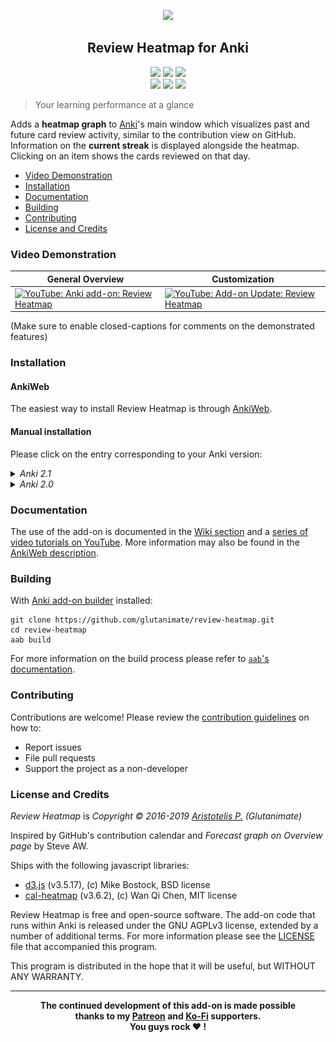 <p align="center"><img src="https://github.com/glutanimate/review-heatmap/raw/master/screenshots/0.7.0_regular_year.png"></p>

<h2 align="center">Review Heatmap for Anki</h2>

<p align="center">
<a title="Latest (pre-)release" href="https://github.com/glutanimate/review-heatmap/releases"><img src ="https://img.shields.io/github/release-pre/glutanimate/review-heatmap.svg?colorB=brightgreen"></a>
<a title="License: GNU AGPLv3" href="https://github.com/glutanimate/review-heatmap/blob/master/LICENSE"><img  src="https://img.shields.io/badge/license-GNU AGPLv3-green.svg"></a>
<a title="Rate on AnkiWeb" href="https://ankiweb.net/shared/info/1771074083"><img src="https://glutanimate.com/logos/ankiweb-rate.svg"></a>
<br>
<a title="Buy me a coffee :)" href="https://ko-fi.com/X8X0L4YV"><img src="https://img.shields.io/badge/ko--fi-contribute-%23579ebd.svg"></a>
<a title="Support me on Patreon :D" href="https://www.patreon.com/bePatron?u=7522179"><img src="https://img.shields.io/badge/patreon-support-%23f96854.svg"></a>
<a title="Follow me on Twitter" href="https://twitter.com/intent/user?screen_name=glutanimate"><img src="https://img.shields.io/twitter/follow/glutanimate.svg"></a>
</p>

> Your learning performance at a glance

Adds a **heatmap graph** to [Anki](https://apps.ankiweb.net/)'s main window which visualizes past and future card review activity, similar to the contribution view on GitHub. Information on the **current streak** is displayed alongside the heatmap. Clicking on an item shows the cards reviewed on that day.

<!-- MarkdownTOC -->

- [Video Demonstration](#Video-Demonstration)
- [Installation](#Installation)
- [Documentation](#Documentation)
- [Building](#Building)
- [Contributing](#Contributing)
- [License and Credits](#License-and-Credits)

<!-- /MarkdownTOC -->

### Video Demonstration

General Overview | Customization  
---------|----------
[![YouTube: Anki add-on: Review Heatmap](https://i.ytimg.com/vi/3Hk5TYdvKnM/mqdefault.jpg)](https://youtu.be/3Hk5TYdvKnM) | [![YouTube: Add-on Update: Review Heatmap](https://i.ytimg.com/vi/2u8p0N47eUg/mqdefault.jpg)](https://youtu.be/2u8p0N47eUg)

(Make sure to enable closed-captions for comments on the demonstrated features)

### Installation

#### AnkiWeb <!-- omit in toc -->

The easiest way to install Review Heatmap is through [AnkiWeb](https://ankiweb.net/shared/info/1771074083).

#### Manual installation <!-- omit in toc -->

Please click on the entry corresponding to your Anki version:

<details>

<summary><i>Anki 2.1</i></summary>

1. Make sure you have the [latest version](https://apps.ankiweb.net/#download) of Anki 2.1 installed. Earlier releases (e.g. found in various Linux distros) do not support `.ankiaddon` packages.
2. Download the latest `.ankiaddon` package from the [releases tab](https://github.com/glutanimate/review-heatmap/releases) (you might need to click on *Assets* below the description to reveal the download links)
3. From Anki's main window, head to *Tools* → *Add-ons*
4. Drag-and-drop the `.ankiaddon` package onto the add-ons list
5. Restart Anki

Video summary:

<img src="https://raw.githubusercontent.com/glutanimate/docs/master/anki/add-ons/media/ankiaddon-installation.gif" width=640>

</details>

<details>

<summary><i>Anki 2.0</i></summary>

1. Go to *Tools* → *Add-ons* → *Open add-ons folder*
2. Find and delete the `Review Heatmap.py` file if it already exists.
3. See if you can find a `review_heatmap` folder. If so:
    1. If the folder contains a `meta.json` file, copy the file to a safe location. This will allow you to preserve your current settings.
    2. Proceed to delete the `review_heatmap` folder
4. Download and extract the latest Anki 2.0 add-on release from the [releases tab](https://github.com/glutanimate/review-heatmap/releases) (you might need to click on *Assets* below the description to reveal the download links)
5. Move the extracted `Review Heatmap.py` and `review_heatmap` into the add-ons folder
6. Optional: Place the `meta.json` file back into the directory if you created a copy beforehand.
7. Restart Anki

</details>

### Documentation

The use of the add-on is documented in the [Wiki section](https://github.com/Glutanimate/review-heatmap/wiki) and a [series of video tutorials on YouTube](https://www.youtube.com/playlist?list=PL3MozITKTz5Y9owI163AJMYqKwhFrTKcT). More information may also be found in the [AnkiWeb description](docs/description.md).

### Building

With [Anki add-on builder](https://github.com/glutanimate/anki-addon-builder/) installed:

    git clone https://github.com/glutanimate/review-heatmap.git
    cd review-heatmap
    aab build

For more information on the build process please refer to [`aab`'s documentation](https://github.com/glutanimate/anki-addon-builder/#usage).

### Contributing

Contributions are welcome! Please review the [contribution guidelines](./CONTRIBUTING.md) on how to:

- Report issues
- File pull requests
- Support the project as a non-developer

### License and Credits

*Review Heatmap* is *Copyright © 2016-2019 [Aristotelis P.](https://glutanimate.com/) (Glutanimate)*

Inspired by GitHub's contribution calendar and *Forecast graph on Overview page* by Steve AW.

Ships with the following javascript libraries:

- [d3.js](https://d3js.org/) (v3.5.17), (c) Mike Bostock, BSD license
- [cal-heatmap](https://cal-heatmap.com/) (v3.6.2), (c) Wan Qi Chen, MIT license

Review Heatmap is free and open-source software. The add-on code that runs within Anki is released under the GNU AGPLv3 license, extended by a number of additional terms. For more information please see the [LICENSE](https://github.com/glutanimate/review-heatmap/blob/master/LICENSE) file that accompanied this program.

This program is distributed in the hope that it will be useful, but WITHOUT ANY WARRANTY.

----

<b>
<div align="center">The continued development of this add-on is made possible <br>thanks to my <a href="https://www.patreon.com/glutanimate">Patreon</a> and <a href="https://ko-fi.com/X8X0L4YV">Ko-Fi</a> supporters.
<br>You guys rock ❤️ !</div>
</b>